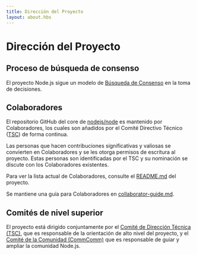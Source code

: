 ```yaml
---
title: Dirección del Proyecto
layout: about.hbs
---
```


# Dirección del Proyecto

## Proceso de búsqueda de consenso

El proyecto Node.js sigue un modelo de [Búsqueda de Consenso](https://en.wikipedia.org/wiki/Consensus-seeking_decision-making) en la toma de decisiones.

## Colaboradores

El repositorio GitHub del core de [nodejs/node](https://github.com/nodejs/node) es mantenido por Colaboradores, los cuales son añadidos por el Comité Directivo Técnico ([TSC](https://github.com/nodejs/TSC)) de forma continua.

Las personas que hacen contribuciones significativas y valiosas se convierten en Colaboradores y se les otorga permisos de escritura al proyecto. Estas personas son identificadas por el TSC y su nominación se discute con los Colaboradores existentes.

Para ver la lista actual de Colaboradores, consulte el [README.md](https://github.com/nodejs/node/blob/master/README.md#current-project-team-members) del proyecto.

Se mantiene una guía para Colaboradores en [collaborator-guide.md](https://github.com/nodejs/node/blob/master/doc/contributing/collaborator-guide.md).

## Comités de nivel superior

El proyecto está dirigido conjuntamente por el [Comité de Dirección Técnica (TSC)](https://github.com/nodejs/TSC/blob/master/TSC-Charter.md), que es responsable de la orientación de alto nivel del proyecto, y el [Comité de la Comunidad (CommComm)](https://github.com/nodejs/community-committee/blob/master/Community-Committee-Charter.md) que es responsable de guiar y ampliar la comunidad Node.js.
